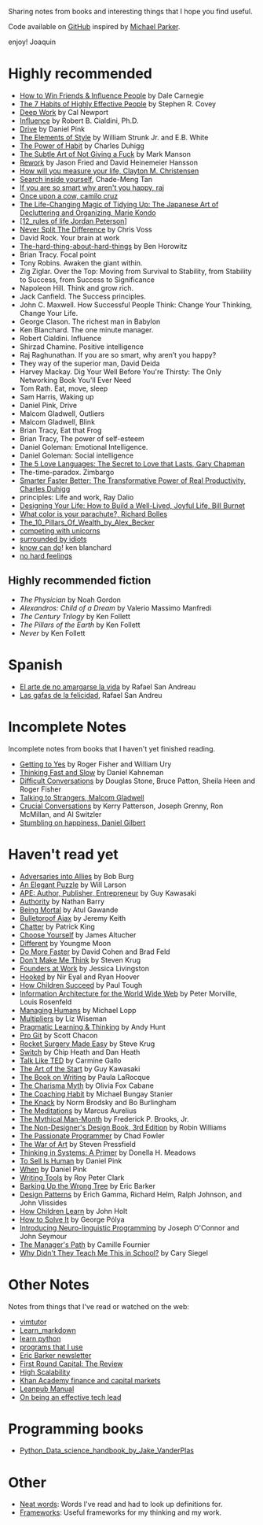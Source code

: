 Sharing notes from books and interesting things that I hope you find useful.

Code available on [GitHub](https://github.com/joamatab/book-notes/) inspired by [Michael Parker](https://github.com/mgp/book-notes).

enjoy!
Joaquin

# Highly recommended

- [How to Win Friends & Influence People](how-to-win-friends-and-influence-people.md) by Dale Carnegie
- [The 7 Habits of Highly Effective People](the-seven-habits-of-highly-effective-people.md) by Stephen R. Covey
- [Deep Work](deep-work.md) by Cal Newport
- [Influence](influence.md) by Robert B. Cialdini, Ph.D.
- [Drive](drive.md) by Daniel Pink
- [The Elements of Style](elements-of-style.md) by William Strunk Jr. and E.B. White
- [The Power of Habit](the-power-of-habit.md) by Charles Duhigg
- [The Subtle Art of Not Giving a Fuck](the-subtle-art-of-not-giving-a-fuck.md) by Mark Manson
- [Rework](rework.md) by Jason Fried and David Heinemeier Hansson
- [How will you measure your life, Clayton M. Christensen](how_will_you_measure_your_life.md)
- [Search inside yourself](Search-inside-yourself), Chade-Meng Tan
- [If you are so smart why aren't you happy, raj](if-you-are-so-smart-why-not-happy.md)
- [Once upon a cow, camilo cruz](once-upon-a-cow-camilo-cruz)
- [The Life-Changing Magic of Tidying Up: The Japanese Art of Decluttering and Organizing, Marie Kondo](Tidying-up-marie-kondo)
- [[12_rules of life Jordan Peterson](12_rules-of-life.Jordan-Peterson)]
- [Never Split The Difference](never-split-the-difference.md) by Chris Voss
- David Rock. Your brain at work
- [The-hard-thing-about-hard-things](The-hard-thing-about-hard-things) by Ben Horowitz
- Brian Tracy. Focal point
- Tony Robins. Awaken the giant within.
- Zig Ziglar. Over the Top: Moving from Survival to Stability, from Stability to Success, from Success to Significance
- Napoleon Hill. Think and grow rich.
- Jack Canfield. The Success principles.
- John C. Maxwell. How Successful People Think: Change Your Thinking, Change Your Life.
- George Clason. The richest man in Babylon
- Ken Blanchard. The one minute manager.
- Robert Cialdini. Influence
- Shirzad Chamine. Positive intelligence
- Raj Raghunathan. If you are so smart, why aren’t you happy?
- They way of the superior man, David Deida
- Harvey Mackay. Dig Your Well Before You're Thirsty: The Only Networking Book You'll Ever Need
- Tom Rath. Eat, move, sleep
- Sam Harris, Waking up
- Daniel Pink, Drive
- Malcom Gladwell, Outliers
- Malcom Gladwell, Blink
- Brian Tracy, Eat that Frog
- Brian Tracy, The power of self-esteem
- Daniel Goleman: Emotional Intelligence.
- Daniel Goleman: Social intelligence
- [The 5 Love Languages: The Secret to Love that Lasts, Gary Chapman](5-love-languages-gary-chapman.md)
- The-time-paradox. Zimbargo
- [Smarter Faster Better: The Transformative Power of Real Productivity, Charles Duhigg](Smarter_Faster_Better-Charles_Duhigg.md)
- principles: Life and work, Ray Dalio
- [Designing Your Life: How to Build a Well-Lived, Joyful Life, Bill Burnet](Designing_Your_Life_How_to_Build_a_Well-Lived_Joyful_Life-Bill_Burnet.md)
- [What color is your parachute?, Richard Bolles](What_color_is_your_parachute-richard-bolles.md)
- [The_10_Pillars_Of_Wealth_by_Alex_Becker](The_10_Pillars_Of_Wealth_by_Alex_Becker)
- [competing with unicorns](competing-with-unicorns)
- [surrounded by idiots](surrounded-by-idiots)
- [know can do](know-can-do)! ken blanchard
- [no hard feelings](no-hard-feelings)


## Highly recommended fiction

- *The Physician* by Noah Gordon  
- *Alexandros: Child of a Dream* by Valerio Massimo Manfredi  
- *The Century Trilogy* by Ken Follett  
- *The Pillars of the Earth* by Ken Follett  
- *Never* by Ken Follett  


# Spanish

- [El arte de no amargarse la vida](El-arte-de-no-amargarse-la-vida) by Rafael San Andreau
- [Las gafas de la felicidad](Las-gafas-de-la-felicidad), Rafael San Andreu

# Incomplete Notes

Incomplete notes from books that I haven't yet finished reading.

- [Getting to Yes](getting-to-yes-negotiating-agreement-without-giving-in.md) by Roger Fisher and William Ury
- [Thinking Fast and Slow](thinking-fast-and-slow.md) by Daniel Kahneman
- [Difficult Conversations](difficult-conversations.md) by Douglas Stone, Bruce Patton, Sheila Heen and Roger Fisher
- [Talking to Strangers, Malcom Gladwell](Talking_to_Strangers-Malcom_Gladwell.md)
- [Crucial Conversations](crucial-conversations.md) by Kerry Patterson, Joseph Grenny, Ron McMillan, and Al Switzler
- [Stumbling on happiness, Daniel Gilbert](Stumbling_on_happiness-Daniel_Gilbert)

# Haven't read yet

- [Adversaries into Allies](adversaries-into-allies.md) by Bob Burg
- [An Elegant Puzzle](an-elegant-puzzle.md) by Will Larson
- [APE: Author, Publisher, Entrepreneur](ape-author-publisher-entrepreneur.md) by Guy Kawasaki
- [Authority](authority.md) by Nathan Barry
- [Being Mortal](being-mortal.md) by Atul Gawande
- [Bulletproof Ajax](bulletproof-ajax.md) by Jeremy Keith
- [Chatter](chatter.md) by Patrick King
- [Choose Yourself](choose-yourself.md) by James Altucher
- [Different](different.md) by Youngme Moon
- [Do More Faster](do-more-faster.md) by David Cohen and Brad Feld
- [Don't Make Me Think](dont-make-me-think.md) by Steven Krug
- [Founders at Work](founders-at-work.md) by Jessica Livingston
- [Hooked](hooked-how-to-build-habit-forming-products.md) by Nir Eyal and Ryan Hoover
- [How Children Succeed](how-children-succeed.md) by Paul Tough
- [Information Architecture for the World Wide Web](information-architecture.md) by Peter Morville, Louis Rosenfeld
- [Managing Humans](managing-humans.md) by Michael Lopp
- [Multipliers](multipliers.md) by Liz Wiseman
- [Pragmatic Learning & Thinking](pragmatic-learning-and-thinking.md) by Andy Hunt
- [Pro Git](pro-git.md) by Scott Chacon
- [Rocket Surgery Made Easy](rocket-surgery-made-easy.md) by Steve Krug
- [Switch](switch-how-to-change-things-when-change-is-hard.md) by Chip Heath and Dan Heath
- [Talk Like TED](talk-like-ted.md) by Carmine Gallo
- [The Art of the Start](art-of-the-start.md) by Guy Kawasaki
- [The Book on Writing](the-book-on-writing.md) by Paula LaRocque
- [The Charisma Myth](the-charisma-myth.md) by Olivia Fox Cabane
- [The Coaching Habit](the-coaching-habit.md) by Michael Bungay Stanier
- [The Knack](the-knack.md) by Norm Brodsky and Bo Burlingham
- [The Meditations](the-meditations.md) by Marcus Aurelius
- [The Mythical Man-Month](the-mythical-man-month.md) by Frederick P. Brooks, Jr.
- [The Non-Designer's Design Book, 3rd Edition](the-non-designers-design-book.md) by Robin Williams
- [The Passionate Programmer](the-passionate-programmer.md) by Chad Fowler
- [The War of Art](the-war-of-art.md) by Steven Pressfield
- [Thinking in Systems: A Primer](thinking-in-systems-a-primer.md) by Donella H. Meadows
- [To Sell Is Human](to-sell-is-human.md) by Daniel Pink
- [When](when.md) by Daniel Pink
- [Writing Tools](writing-tools.md) by Roy Peter Clark
- [Barking Up the Wrong Tree](barking-up-the-wrong-tree.md) by Eric Barker
- [Design Patterns](design-patterns.md) by Erich Gamma, Richard Helm, Ralph Johnson, and John Vlissides
- [How Children Learn](how-children-learn.md) by John Holt
- [How to Solve It](how-to-solve-it.md) by George Pólya
- [Introducing Neuro-linguistic Programming](introducing-neuro-linguistic-programming.md) by Joseph O'Connor and John Seymour
- [The Manager's Path](the-managers-path.md) by Camille Fournier
- [Why Didn't They Teach Me This in School?](why-dont-they-teach-me-this-in-school.md) by Cary Siegel

# Other Notes

Notes from things that I've read or watched on the web:

- [vimtutor](vimtutor.md)
- [Learn_markdown](Learn_markdown)
- [learn python](https://github.com/joamatab/practical-python)
- [programs that I use](https://github.com/joamatab/dotfiles/wiki)
- [Eric Barker newsletter](eric-barker-newsletter.md)
- [First Round Capital: The Review](first-round-capital-the-review.md)
- [High Scalability](high-scalability-notes.md)
- [Khan Academy finance and capital markets](khan-academy-finance-and-capital-markets.md)
- [Leanpub Manual](leanpub-manual.md)
- [On being an effective tech lead](effective-tech-lead-notes.md)

# Programming books

- [Python_Data_science_handbook_by_Jake_VanderPlas](Python_Data_science_handbook_by_Jake_VanderPlas)

# Other

- [Neat words](neat-words.md): Words I've read and had to look up definitions for.
- [Frameworks](frameworks.md): Useful frameworks for my thinking and my work.
